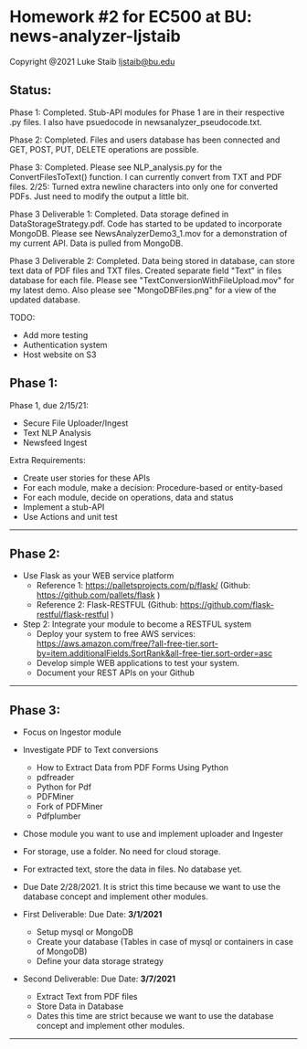 # Homework #2 for EC500 at BU: news-analyzer-ljstaib

Copyright @2021 
Luke Staib 
ljstaib@bu.edu

Status:
--------------------------------------------------------------------------------------------------------------------------------

Phase 1: Completed. Stub-API modules for Phase 1 are in their respective .py files. I also have psuedocode in newsanalyzer_pseudocode.txt.

Phase 2: Completed. Files and users database has been connected and GET, POST, PUT, DELETE operations are possible.

Phase 3: Completed. Please see NLP_analysis.py for the ConvertFilesToText() function. I can currently convert from TXT and PDF files.
2/25: Turned extra newline characters into only one for converted PDFs. Just need to modify the output a little bit.

Phase 3 Deliverable 1: Completed. Data storage defined in DataStorageStrategy.pdf. Code has started to be updated to incorporate MongoDB. Please see NewsAnalyzerDemo3_1.mov for a demonstration of my current API. Data is pulled from MongoDB. 

Phase 3 Deliverable 2: Completed. Data being stored in database, can store text data of PDF files and TXT files. Created separate field "Text" in files database for each file. Please see "TextConversionWithFileUpload.mov" for my latest demo. Also please see "MongoDBFiles.png" for a view of the updated database.

TODO:
- Add more testing
- Authentication system
- Host website on S3

Phase 1:
--------------------------------------------------------------------------------------------------------------------------------

Phase 1, due 2/15/21:
  - Secure File Uploader/Ingest
  - Text NLP Analysis
  - Newsfeed Ingest

Extra Requirements:
  - Create user stories for these APIs
  - For each module, make a decision:  Procedure-based or entity-based
  - For each module, decide on operations, data and status
  - Implement a stub-API
  - Use Actions and unit test
 
--------------------------------------------------------------------------------------------------------------------------------

Phase 2:
--------------------------------------------------------------------------------------------------------------------------------

- Use Flask as your WEB service platform
  - Reference 1:  https://palletsprojects.com/p/flask/ (Github:  https://github.com/pallets/flask )
  - Reference 2:  Flask-RESTFUL  (Github:  https://github.com/flask-restful/flask-restful )
- Step 2:  Integrate your module to become a RESTFUL system
  - Deploy your system to free AWS services:  https://aws.amazon.com/free/?all-free-tier.sort-by=item.additionalFields.SortRank&all-free-tier.sort-order=asc
  - Develop simple WEB applications to test your system.
  - Document your REST APIs on your Github
 
--------------------------------------------------------------------------------------------------------------------------------

Phase 3:
--------------------------------------------------------------------------------------------------------------------------------

- Focus on Ingestor module
- Investigate PDF to Text conversions
  - How to Extract Data from PDF Forms Using Python
  - pdfreader
  - Python for Pdf
  - PDFMiner
  - Fork of PDFMiner
  - Pdfplumber
- Chose module you want to use and implement uploader and Ingester
- For storage, use a folder.  No need for cloud storage.
- For extracted text, store the data in files.  No database yet.
- Due Date 2/28/2021.  It is strict this time because we want to use the database concept and implement other modules.

- First Deliverable:  Due Date: **3/1/2021**
  - Setup mysql or MongoDB
  - Create your database (Tables in case of mysql or containers in case of MongoDB)
  - Define your data storage strategy
- Second Deliverable:  Due Date: **3/7/2021**
  - Extract Text from PDF files
  - Store Data in Database
  - Dates this time are strict because we want to use the database concept and implement other modules.


--------------------------------------------------------------------------------------------------------------------------------
